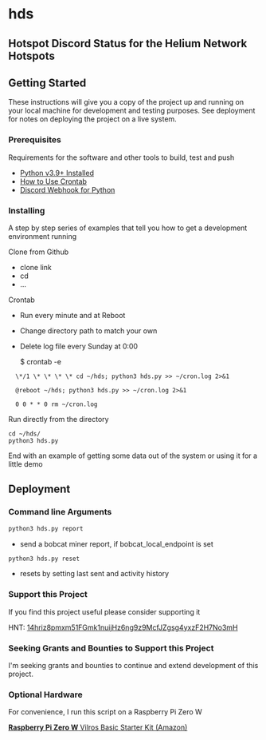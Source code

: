 # hds

## **Hotspot Discord Status** for the Helium Network Hotspots

## Getting Started

These instructions will give you a copy of the project up and running on
your local machine for development and testing purposes. See deployment
for notes on deploying the project on a live system.

### Prerequisites

Requirements for the software and other tools to build, test and push

- [Python v3.9+ Installed](https://www.example.com)
- [How to Use Crontab](https://www.geeksforgeeks.org/crontab-in-linux-with-examples/)
- [Discord Webhook for Python](https://pypi.org/project/discordwebhook/)

### Installing

A step by step series of examples that tell you how to get a development
environment running

Clone from Github

- clone link
- cd
- ...

Crontab

- Run every minute and at Reboot
- Change directory path to match your own
- Delete log file every Sunday at 0:00

  $ crontab -e
```
  \*/1 \* \* \* \* cd ~/hds; python3 hds.py >> ~/cron.log 2>&1

  @reboot ~/hds; python3 hds.py >> ~/cron.log 2>&1

  0 0 * * 0 rm ~/cron.log
```
Run directly from the directory

    cd ~/hds/
    python3 hds.py

End with an example of getting some data out of the system or using it
for a little demo

## Deployment

### Command line Arguments

```py
python3 hds.py report
```

- send a bobcat miner report, if bobcat_local_endpoint is set
  
```py
python3 hds.py reset
```

- resets by setting last sent and activity history


### Support this Project

If you find this project useful please consider supporting it

HNT: [14hriz8pmxm51FGmk1nuijHz6ng9z9McfJZgsg4yxzF2H7No3mH](https://explorer.helium.com/accounts/14hriz8pmxm51FGmk1nuijHz6ng9z9McfJZgsg4yxzF2H7No3mH)

### Seeking Grants and Bounties to Support this Project

I'm seeking grants and bounties to continue and extend development of this project.

### Optional Hardware
For convenience, I run this script on a Raspberry Pi Zero W

[**Raspberry Pi Zero W** Vilros Basic Starter Kit (Amazon)](https://amzn.to/3jWaUpF)